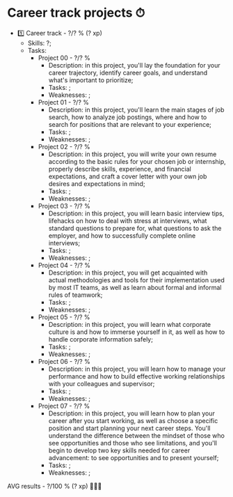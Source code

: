 # Career track projects ⏱

* 1️⃣ Career track - ?/? % (? xp)
  * Skills: ?;
  * Tasks:
    * Project 00 - ?/? %
      * Description: in this project, you'll lay the foundation for your career trajectory, identify career goals, and understand what's important to prioritize;
      * Tasks: ;
      * Weaknesses: ;
    * Project 01 - ?/? %
      * Description: in this project, you'll learn the main stages of job search, how to analyze job postings, where and how to search for positions that are relevant to your experience;
      * Tasks: ;
      * Weaknesses: ;
    * Project 02 - ?/? %
      * Description: in this project, you will write your own resume according to the basic rules for your chosen job or internship, properly describe skills, experience, and financial expectations, and craft a cover letter with your own job desires and expectations in mind;
      * Tasks: ;
      * Weaknesses: ;
    * Project 03 - ?/? %
      * Description: in this project, you will learn basic interview tips, lifehacks on how to deal with stress at interviews, what standard questions to prepare for, what questions to ask the employer, and how to successfully complete online interviews;
      * Tasks: ;
      * Weaknesses: ;
    * Project 04 - ?/? %
      * Description: in this project, you will get acquainted with actual methodologies and tools for their implementation used by most IT teams, as well as learn about formal and informal rules of teamwork;
      * Tasks: ;
      * Weaknesses: ;
    * Project 05 - ?/? %
      * Description: in this project, you will learn what corporate culture is and how to immerse yourself in it, as well as how to handle corporate information safely;
      * Tasks: ;
      * Weaknesses: ;
    * Project 06 - ?/? %
      * Description: in this project, you will learn how to manage your performance and how to build effective working relationships with your colleagues and supervisor;
      * Tasks: ;
      * Weaknesses: ;
    * Project 07 - ?/? %
      * Description: in this project, you will learn how to plan your career after you start working, as well as choose a specific position and start planning your next career steps. You'll understand the difference between the mindset of those who see opportunities and those who see limitations, and you'll begin to develop two key skills needed for career advancement: to see opportunities and to present yourself;
      * Tasks: ;
      * Weaknesses: ;

AVG results - ?/100 % (? xp) 🥇🥈🥉

